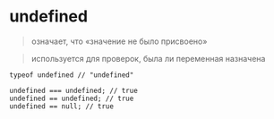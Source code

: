 # undefined
> означает, что «значение не было присвоено»

> используется для проверок, была ли переменная назначена
```
typeof undefined // "undefined"
```
```
undefined === undefined; // true
undefined == undefined; // true
undefined == null; // true
```